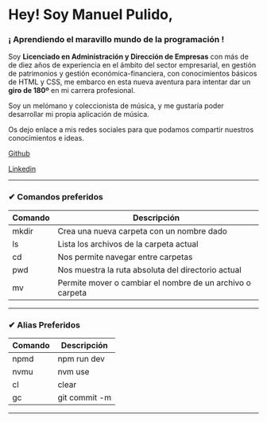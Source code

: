 # Hey! Soy Manuel Pulido,
### ¡ Aprendiendo el maravillo mundo de la programación !

Soy **Licenciado en Administración y Dirección de Empresas** con más de de diez años de experiencia en 
el ámbito del sector empresarial, en gestión de patrimonios y gestión económica-financiera, con conocimientos básicos de HTML y CSS,  me embarco en esta nueva
aventura para intentar dar un **giro de 180º** en mi carrera profesional.

Soy un melómano y coleccionista de música, y me gustaría poder desarrollar mi propia aplicación de música.

Os dejo enlace a mis redes sociales para que podamos compartir nuestros conocimientos e ideas.

[Github](https://github.com/manuelpryda/)

[Linkedin](https://www.linkedin.com/in/mpulidoroldan/)


---

### ✔ Comandos preferidos

| Comando| Descripción|
| ------ | ------ |
| mkdir | Crea una nueva carpeta con un nombre dado |
| ls| Lista los archivos de la carpeta actual |
| cd | Nos permite navegar entre carpetas |
| pwd | Nos muestra la ruta absoluta del directorio actual |
| mv| Permite mover o cambiar el nombre de un archivo o carpeta |
***

### ✔ Alias Preferidos

| Comando| Descripción|
| ------ | ------ |
| npmd | npm run dev|
| nvmu| nvm use |
| cl | clear |
| gc | git commit -m |
***
